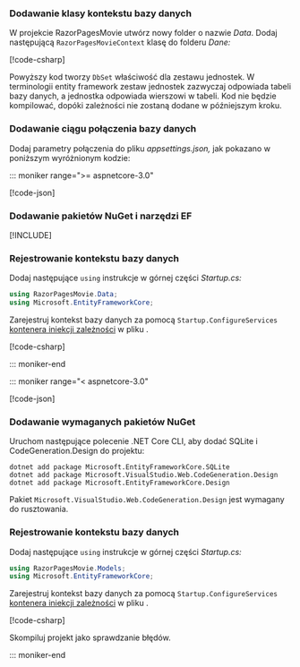 <a name="dc"></a>

### <a name="add-a-database-context-class"></a>Dodawanie klasy kontekstu bazy danych

W projekcie RazorPagesMovie utwórz nowy folder o nazwie *Data*. Dodaj następującą `RazorPagesMovieContext` klasę do folderu *Dane:*

[!code-csharp[](~/tutorials/razor-pages/razor-pages-start/sample/RazorPagesMovie30/Data/RazorPagesMovieContext.cs)]

Powyższy kod tworzy `DbSet` właściwość dla zestawu jednostek. W terminologii entity framework zestaw jednostek zazwyczaj odpowiada tabeli bazy danych, a jednostka odpowiada wierszowi w tabeli. Kod nie będzie kompilować, dopóki zależności nie zostaną dodane w późniejszym kroku.

<a name="cs"></a>

### <a name="add-a-database-connection-string"></a>Dodawanie ciągu połączenia bazy danych

Dodaj parametry połączenia do pliku *appsettings.json,* jak pokazano w poniższym wyróżnionym kodzie:

::: moniker range=">= aspnetcore-3.0"

[!code-json[](~/tutorials/razor-pages/razor-pages-start/sample/RazorPagesMovie30/appsettings_SQLite.json?highlight=10-12)]

### <a name="add-nuget-packages-and-ef-tools"></a>Dodawanie pakietów NuGet i narzędzi EF

[!INCLUDE[](~/includes/add-EF-NuGet-SQLite-CLI.md)]

<a name="reg"></a>

### <a name="register-the-database-context"></a>Rejestrowanie kontekstu bazy danych

Dodaj następujące `using` instrukcje w górnej części *Startup.cs:*

```csharp
using RazorPagesMovie.Data;
using Microsoft.EntityFrameworkCore;
```

Zarejestruj kontekst bazy danych za pomocą `Startup.ConfigureServices` [kontenera iniekcji zależności](xref:fundamentals/dependency-injection) w pliku .

[!code-csharp[](~/tutorials/razor-pages/razor-pages-start/sample/RazorPagesMovie30/Startup.cs?name=snippet_UseSqlite&highlight=11-12)]

::: moniker-end

::: moniker range="< aspnetcore-3.0"

[!code-json[](~/tutorials/razor-pages/razor-pages-start/sample/RazorPagesMovie/appsettings_SQLite.json?highlight=8-9)]

### <a name="add-required-nuget-packages"></a>Dodawanie wymaganych pakietów NuGet

Uruchom następujące polecenie .NET Core CLI, aby dodać SQLite i CodeGeneration.Design do projektu:

```dotnetcli
dotnet add package Microsoft.EntityFrameworkCore.SQLite
dotnet add package Microsoft.VisualStudio.Web.CodeGeneration.Design
dotnet add package Microsoft.EntityFrameworkCore.Design
```

Pakiet `Microsoft.VisualStudio.Web.CodeGeneration.Design` jest wymagany do rusztowania.

<a name="reg"></a>

### <a name="register-the-database-context"></a>Rejestrowanie kontekstu bazy danych

Dodaj następujące `using` instrukcje w górnej części *Startup.cs:*

```csharp
using RazorPagesMovie.Models;
using Microsoft.EntityFrameworkCore;
```

Zarejestruj kontekst bazy danych za pomocą `Startup.ConfigureServices` [kontenera iniekcji zależności](xref:fundamentals/dependency-injection) w pliku .

[!code-csharp[](~/tutorials/razor-pages/razor-pages-start/sample/RazorPagesMovie22/Startup.cs?name=snippet_UseSqlite&highlight=11-12)]

Skompiluj projekt jako sprawdzanie błędów.

::: moniker-end
